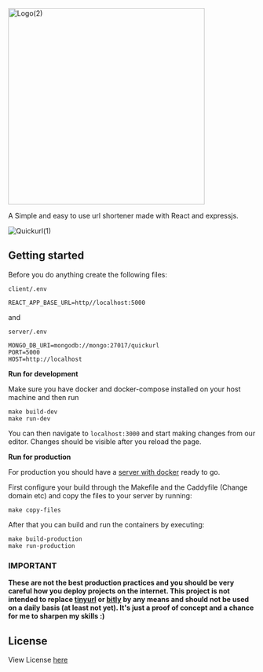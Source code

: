 <img width="400" alt="Logo(2)" src="https://user-images.githubusercontent.com/44473195/143422716-e1d42be0-445a-4241-b19d-a926d6e1d0ef.png">

A Simple and easy to use url shortener made with React and expressjs.

![Quickurl(1)](https://user-images.githubusercontent.com/44473195/143422410-a136bdc1-be16-4308-9cf9-350fd22cd78c.png)


## Getting started

Before you do anything create the following files:

`client/.env`

```
REACT_APP_BASE_URL=http//localhost:5000
```

and

`server/.env`

```
MONGO_DB_URI=mongodb://mongo:27017/quickurl
PORT=5000
HOST=http://localhost
```

**Run for development**

Make sure you have docker and docker-compose installed on your host machine and then run

```
make build-dev
make run-dev
```

You can then navigate to `localhost:3000` and start making changes from our editor. Changes should be visible after you reload the page.


**Run for production**

For production you should have a [server with docker](https://marketplace.digitalocean.com/apps/docker) ready to go.

First configure your build through the Makefile and the Caddyfile (Change domain etc) and copy the files to your server by running:

```
make copy-files
```

After that you can build and run the containers by executing:

```
make build-production
make run-production
```

### IMPORTANT

**These are not the best production practices and you should be very careful how you deploy projects on the internet. This project is not intended to replace [tinyurl](https://tinyurl.com/app) or [bitly](https://bitly.com/) by any means and should not be used on a daily basis (at least not yet). It's just a proof of concept and a chance for me to sharpen my skills :)**

## License

View License [here](https://github.com/dimpram/quickurl/blob/main/LICENSE.md)
